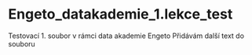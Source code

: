 # Engeto_datakademie_1.lekce_test
Testovací 1. soubor v rámci data akademie Engeto
Přidávám další text do souboru
